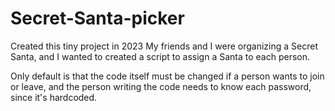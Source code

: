 # Secret-Santa-picker

Created this tiny project in 2023
My friends and I were organizing a Secret Santa, and I wanted to created a script to assign
a Santa to each person.

Only default is that the code itself must be changed if a person wants to join or leave,
and the person writing the code needs to know each password, since it's hardcoded.
